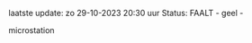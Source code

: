 laatste update: 
zo 29-10-2023 20:30   uur 
Status: FAALT - geel - 
<div class="service Y">microstation</div>